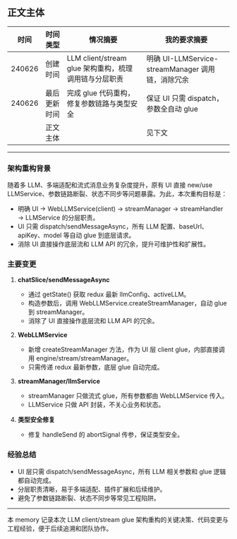## 正文主体

| 时间   | 时间类型     | 情况摘要                                               | 我的要求摘要                         |
| ------ | ------------ | ------------------------------------------------------ | ------------------------------------ |
| 240626 | 创建时间     | LLM client/stream glue 架构重构，梳理调用链与分层职责 | 明确 UI-LLMService-streamManager 调用链，消除冗余 |
| 240626 | 最后更新时间 | 完成 glue 代码重构，修复参数链路与类型安全             | 保证 UI 只需 dispatch，参数全自动 glue |
|        | 正文主体     |                                                        | 见下文                               |

---

### 架构重构背景

随着多 LLM、多端适配和流式消息业务复杂度提升，原有 UI 直接 new/use LLMService、参数链路断裂、状态不同步等问题暴露。为此，本次重构目标是：

- 明确 UI → WebLLMService(client) → streamManager → streamHandler → LLMService 的分层职责。
- UI 只需 dispatch/sendMessageAsync，所有 LLM 配置、baseUrl、apiKey、model 等自动 glue 到底层请求。
- 消除 UI 直接操作底层流和 LLM API 的冗余，提升可维护性和扩展性。

### 主要变更

1. **chatSlice/sendMessageAsync**
   - 通过 getState() 获取 redux 最新 llmConfig、activeLLM。
   - 构造参数后，调用 WebLLMService.createStreamManager，自动 glue 到 streamManager。
   - 消除了 UI 直接操作底层流和 LLM API 的冗余。

2. **WebLLMService**
   - 新增 createStreamManager 方法，作为 UI 层 client glue，内部直接调用 engine/stream/streamManager。
   - 只需传递 redux 最新参数，底层 glue 自动完成。

3. **streamManager/llmService**
   - streamManager 只做流式 glue，所有参数都由 WebLLMService 传入。
   - LLMService 只做 API 封装，不关心业务和状态。

4. **类型安全修复**
   - 修复 handleSend 的 abortSignal 传参，保证类型安全。

### 经验总结

- UI 层只需 dispatch/sendMessageAsync，所有 LLM 相关参数和 glue 逻辑都自动完成。
- 分层职责清晰，易于多端适配、插件扩展和后续维护。
- 避免了参数链路断裂、状态不同步等常见工程陷阱。

---

本 memory 记录本次 LLM client/stream glue 架构重构的关键决策、代码变更与工程经验，便于后续追溯和团队协作。 